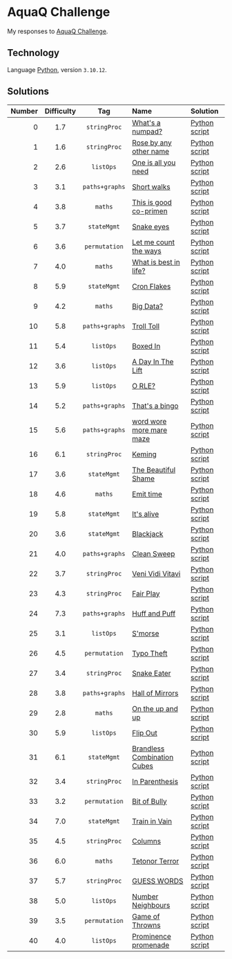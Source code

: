 # AquaQ Challenge

My responses to [AquaQ Challenge](https://challenges.aquaq.co.uk/).

## Technology

Language [Python](https://www.python.org/), version `3.10.12`.

## Solutions

| Number | Difficulty | Tag            | Name                                                  | Solution                                    |
|-------:|:----------:|:--------------:|:------------------------------------------------------|:--------------------------------------------|
| 0      | 1.7        | `stringProc`   | [What's a numpad?](./tasks/challenge00.md)            | [Python script](./solutions/challenge00.py) |
| 1      | 1.6        | `stringProc`   | [Rose by any other name](./tasks/challenge01.md)      | [Python script](./solutions/challenge01.py) |
| 2      | 2.6        | `listOps`      | [One is all you need](./tasks/challenge02.md)         | [Python script](./solutions/challenge02.py) |
| 3      | 3.1        | `paths+graphs` | [Short walks](./tasks/challenge03.md)                 | [Python script](./solutions/challenge03.py) |
| 4      | 3.8        | `maths`        | [This is good co-primen](./tasks/challenge04.md)      | [Python script](./solutions/challenge04.py) |
| 5      | 3.7        | `stateMgmt`    | [Snake eyes](./tasks/challenge05.md)                  | [Python script](./solutions/challenge05.py) |
| 6      | 3.6        | `permutation`  | [Let me count the ways](./tasks/challenge06.md)       | [Python script](./solutions/challenge06.py) |
| 7      | 4.0        | `maths`        | [What is best in life?](./tasks/challenge07.md)       | [Python script](./solutions/challenge07.py) |
| 8      | 5.9        | `stateMgmt`    | [Cron Flakes](./tasks/challenge08.md)                 | [Python script](./solutions/challenge08.py) |
| 9      | 4.2        | `maths`        | [Big Data?](./tasks/challenge09.md)                   | [Python script](./solutions/challenge09.py) |
| 10     | 5.8        | `paths+graphs` | [Troll Toll](./tasks/challenge10.md)                  | [Python script](./solutions/challenge10.py) |
| 11     | 5.4        | `listOps`      | [Boxed In](./tasks/challenge11.md)                    | [Python script](./solutions/challenge11.py) |
| 12     | 3.6        | `listOps`      | [A Day In The Lift](./tasks/challenge12.md)           | [Python script](./solutions/challenge12.py) |
| 13     | 5.9        | `listOps`      | [O RLE?](./tasks/challenge13.md)                      | [Python script](./solutions/challenge13.py) |
| 14     | 5.2        | `paths+graphs` | [That's a bingo](./tasks/challenge14.md)              | [Python script](./solutions/challenge14.py) |
| 15     | 5.6        | `paths+graphs` | [word wore more mare maze](./tasks/challenge15.md)    | [Python script](./solutions/challenge15.py) |
| 16     | 6.1        | `stringProc`   | [Keming](./tasks/challenge16.md)                      | [Python script](./solutions/challenge16.py) |
| 17     | 3.6        | `stateMgmt`    | [The Beautiful Shame](./tasks/challenge17.md)         | [Python script](./solutions/challenge17.py) |
| 18     | 4.6        | `maths`        | [Emit time](./tasks/challenge18.md)                   | [Python script](./solutions/challenge18.py) |
| 19     | 5.8        | `stateMgmt`    | [It's alive](./tasks/challenge19.md)                  | [Python script](./solutions/challenge19.py) |
| 20     | 3.6        | `stateMgmt`    | [Blackjack](./tasks/challenge20.md)                   | [Python script](./solutions/challenge20.py) |
| 21     | 4.0        | `paths+graphs` | [Clean Sweep](./tasks/challenge21.md)                 | [Python script](./solutions/challenge21.py) |
| 22     | 3.7        | `stringProc`   | [Veni Vidi Vitavi](./tasks/challenge22.md)            | [Python script](./solutions/challenge22.py) |
| 23     | 4.3        | `stringProc`   | [Fair Play](./tasks/challenge23.md)                   | [Python script](./solutions/challenge23.py) |
| 24     | 7.3        | `paths+graphs` | [Huff and Puff](./tasks/challenge24.md)               | [Python script](./solutions/challenge24.py) |
| 25     | 3.1        | `listOps`      | [S'morse](./tasks/challenge25.md)                     | [Python script](./solutions/challenge25.py) |
| 26     | 4.5        | `permutation`  | [Typo Theft](./tasks/challenge26.md)                  | [Python script](./solutions/challenge26.py) |
| 27     | 3.4        | `stringProc`   | [Snake Eater](./tasks/challenge27.md)                 | [Python script](./solutions/challenge27.py) |
| 28     | 3.8        | `paths+graphs` | [Hall of Mirrors](./tasks/challenge28.md)             | [Python script](./solutions/challenge28.py) |
| 29     | 2.8        | `maths`        | [On the up and up](./tasks/challenge29.md)            | [Python script](./solutions/challenge29.py) |
| 30     | 5.9        | `listOps`      | [Flip Out](./tasks/challenge30.md)                    | [Python script](./solutions/challenge30.py) |
| 31     | 6.1        | `stateMgmt`    | [Brandless Combination Cubes](./tasks/challenge31.md) | [Python script](./solutions/challenge31.py) |
| 32     | 3.4        | `stringProc`   | [In Parenthesis](./tasks/challenge32.md)              | [Python script](./solutions/challenge32.py) |
| 33     | 3.2        | `permutation`  | [Bit of Bully](./tasks/challenge33.md)                | [Python script](./solutions/challenge33.py) |
| 34     | 7.0        | `stateMgmt`    | [Train in Vain](./tasks/challenge34.md)               | [Python script](./solutions/challenge34.py) |
| 35     | 4.5        | `stringProc`   | [Columns](./tasks/challenge35.md)                     | [Python script](./solutions/challenge35.py) |
| 36     | 6.0        | `maths`        | [Tetonor Terror](./tasks/challenge36.md)              | [Python script](./solutions/challenge36.py) |
| 37     | 5.7        | `stringProc`   | [GUESS WORDS](./tasks/challenge37.md)                 | [Python script](./solutions/challenge37.py) |
| 38     | 5.0        | `listOps`      | [Number Neighbours](./tasks/challenge38.md)           | [Python script](./solutions/challenge38.py) |
| 39     | 3.5        | `permutation`  | [Game of Throwns](./tasks/challenge39.md)             | [Python script](./solutions/challenge39.py) |
| 40     | 4.0        | `listOps`      | [Prominence promenade](./tasks/challenge40.md)        | [Python script](./solutions/challenge40.py) |
